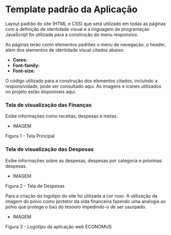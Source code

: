 # Template padrão da Aplicação

Layout padrão do site (HTML e CSS) que será utilizado em todas as páginas com a definição de identidade visual e a linguagem de programação JavaScript foi utilizada para a construção do menu responsivo.

As páginas terão como elementos padrões o menu de navegação, o header, além dos elementos de identidade visual citados abaixo:

* **Cores:** 
* **Font-family:** 
* **Font-size:** 

O código utilizado para a construção dos elementos citados, incluindo a responsividade, pode ser consultado aqui. As imagens e ícones utilizados no projeto estão disponíveis aqui.

### Tela de visualização das Finanças

Exibe informações como receitas, despesas e metas.

* IMAGEM

Figura 1 - Tela Principal

### Tela de visualização das Despesas 

Exibe informações sobre as despesas, despesas por categoria e próximas despesas.

* IMAGEM

Figura 2 - Tela de Despesas

Para a criação do logotipo do site foi utilizada a cor roxo. A utilização da imagem do polvo como protetor da vida financeira fazendo uma analogia ao polvo que protege o baú do tesouro impedindo-o de ser usurpado.

* IMAGEM 

Figura 3 - Logotipo da aplicação web ECONOMUS
